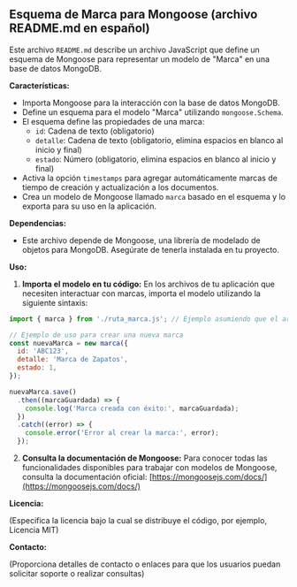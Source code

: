 ## Esquema de Marca para Mongoose (archivo README.md en español)

Este archivo `README.md` describe un archivo JavaScript que define un esquema de Mongoose para representar un modelo de "Marca" en una base de datos MongoDB.

**Características:**

- Importa Mongoose para la interacción con la base de datos MongoDB.
- Define un esquema para el modelo "Marca" utilizando `mongoose.Schema`.
- El esquema define las propiedades de una marca:
    - `id`: Cadena de texto (obligatorio)
    - `detalle`: Cadena de texto (obligatorio, elimina espacios en blanco al inicio y final)
    - `estado`: Número (obligatorio, elimina espacios en blanco al inicio y final)
- Activa la opción `timestamps` para agregar automáticamente marcas de tiempo de creación y actualización a los documentos.
- Crea un modelo de Mongoose llamado `marca` basado en el esquema y lo exporta para su uso en la aplicación.

**Dependencias:**

- Este archivo depende de Mongoose, una librería de modelado de objetos para MongoDB. Asegúrate de tenerla instalada en tu proyecto.

**Uso:**

1. **Importa el modelo en tu código:** En los archivos de tu aplicación que necesiten interactuar con marcas, importa el modelo utilizando la siguiente sintaxis:

```javascript
import { marca } from './ruta_marca.js'; // Ejemplo asumiendo que el archivo se llama ruta_marca.js

// Ejemplo de uso para crear una nueva marca
const nuevaMarca = new marca({
  id: 'ABC123',
  detalle: 'Marca de Zapatos',
  estado: 1,
});

nuevaMarca.save()
  .then((marcaGuardada) => {
    console.log('Marca creada con éxito:', marcaGuardada);
  })
  .catch((error) => {
    console.error('Error al crear la marca:', error);
  });
```

2. **Consulta la documentación de Mongoose:** Para conocer todas las funcionalidades disponibles para trabajar con modelos de Mongoose, consulta la documentación oficial: [https://mongoosejs.com/docs/](https://mongoosejs.com/docs/)

**Licencia:**

(Especifica la licencia bajo la cual se distribuye el código, por ejemplo, Licencia MIT)

**Contacto:**

(Proporciona detalles de contacto o enlaces para que los usuarios puedan solicitar soporte o realizar consultas)
